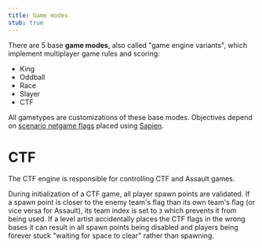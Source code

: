 ```yaml
---
title: Game modes
stub: true
---
```

There are 5 base **game modes**, also called "game engine variants", which implement multiplayer game rules and scoring:

* King
* Oddball
* Race
* Slayer
* CTF

All gametypes are customizations of these base modes. Objectives depend on [scenario netgame flags](~scenario#tag-field-netgame-flags) placed using [Sapien](~).

# CTF
The CTF engine is responsible for controlling CTF and Assault games.

During initialization of a CTF game, all player spawn points are validated. If a spawn point is closer to the enemy team's flag than its own team's flag (or vice versa for Assault), its team index is set to `3` which prevents it from being used. If a level artist accidentally places the CTF flags in the wrong bases it can result in all spawn points being disabled and players being forever stuck "waiting for space to clear" rather than spawning.
